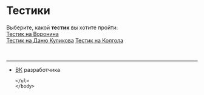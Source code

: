 <html>
	<head>
		<title>Тестики</title>
		<meta charset="utf-8">	
		<link rel="stylesheet" href="main.css"/>
		<link rel="preconnect" href="https://fonts.googleapis.com">
<link rel="preconnect" href="https://fonts.gstatic.com" crossorigin>
<link href="https://fonts.googleapis.com/css2?family=Raleway:wght@300&display=swap" rel="stylesheet">
	</head>
	<body>
	<h1 class="title">Тестики</h1>
	<p class="text">Выберите, какой <b>тестик</b> вы хотите пройти: <br>
	<a href="https://whoamin34505.github.io/voronin/">Тестик на Воронина</a><br>
	<a href="https://whoamin34505.github.io/kul/">Тестик на Даню Куликова</a>
	<a href="https://whoamin34505.github.io/mytet/">Тестик на Колгола</a>
	</p>
 <br>
	<hr>
	<ul>
		<li class="vk"><a href="https://vk.com/whoamin">ВК</a> разработчика</li>

	</ul>  
	</body>
</html>
